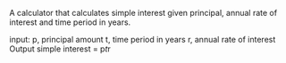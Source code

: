 A calculator that calculates simple interest given principal, annual rate of interest and time period in years.

input:
  p, principal amount
  t, time period in years
  r, annual rate of interest
  Output
    simple interest = p*t*r
